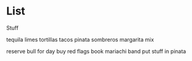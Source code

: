 # List

Stuff

tequila
limes
tortillas 
tacos
pinata
sombreros
margarita mix

reserve bull for day
buy red flags
book mariachi band
put stuff in pinata



